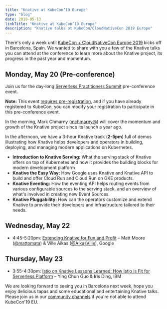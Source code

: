 ```yaml
---
title: "Knative at KubeCon’19 Europe"
type: "blog"
date: 2019-05-13
linkTitle: "Knative at KubeCon’19 Europe"
description: "Knative talks at KubeCon/CloudNativeCon 2019 Europe"
---
```


There's only a week until
[KubeCon + CloudNativeCon Europe 2019](https://events.linuxfoundation.org/events/kubecon-cloudnativecon-europe-2019/)
kicks off in Barcelona, Spain. We wanted to share with you a few of the Knative
talks you can attend at the conference to learn more about the Knative project,
its progress in the past year and momentum.

## Monday, May 20 (Pre-conference)

Join us for the day-long
[Serverless Practitioners Summit](https://kccnceu19.sched.com/event/MQfW/serverless-practitioners-summit-hosted-by-cncf-additional-registration-fee-required)
pre-conference event.

**Note:** This event
[requires pre-registration](https://www.cvent.com/events/kubecon-cloudnativecon-europe-2019/registration-0260af87ce634c2a8bf0aa2e3b32347f.aspx),
and if you have already registered to KubeCon, you can modify your registration
to participate in this pre-conference event.

In the morning, Mark Chmarny ([mchmarny@](https://twitter.com/mchmarny)) will
cover the momentum and growth of the Knative project since its launch a year
ago.

In the afternoon, we have a 3-hour Knative track (**2-5pm**) full of demos
illustrating how Knative helps developers and operators in building, deploying,
and managing modern applications on Kubernetes.

- **Introduction to Knative Serving:** What the serving stack of Knative offers
  on top of Kubernetes and how it provides the building blocks for modern
  development platform
- **Knative the Easy Way:** How Google uses Knative and Knative API to build and
  offer Cloud Run and Cloud Run on GKE products.
- **Knative Eventing:** How the eventing API helps routing events from various
  configurable sources to the serving stack, and an overview of what's involved
  in creating new Event Sources.
- **Knative Pluggability:** How can the operators customize and extend Knative
  to provide their developers and infrastructure tailored to their needs.

## Wednesday, May 22

- 4:45-5:20pm:
  [Extending Knative for Fun and Profit](https://kccnceu19.sched.com/event/MPaK/extending-knative-for-fun-and-profit-matt-moore-ville-aikas-google)
  – Matt Moore ([@mattomata](https://twitter.com/mattomata)) & Ville Aikas
  ([@AikasVille](https://twitter.com/aikasville?lang=en)), Google

## Thursday, May 23

- 3:55-4:30pm:
  [Istio on Knative Lessons Learned: How Istio is Fit for Serverless Platform](https://kccnceu19.sched.com/event/MPeL/istio-on-knative-lessons-learned-how-istio-is-fit-for-serverless-platform-ying-chun-guo-iris-ding-ibm)
  – Ying Chun Guo & Iris Ding, IBM

We are looking forward to seeing you in Barcelona next week, hope you enjoy
delicious tapas and some educational and entertaining Knative talks. Please join
us in our [community channels](/community/) if you're not able to attend
KubeCon'19 EU.
